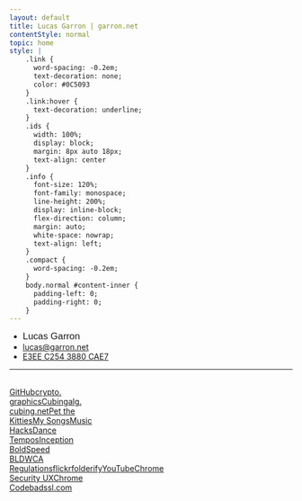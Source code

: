 ```yaml
---
layout: default
title: Lucas Garron | garron.net
contentStyle: normal
topic: home
style: |
    .link {
      word-spacing: -0.2em;
      text-decoration: none;
      color: #0C5093
    }
    .link:hover {
      text-decoration: underline;
    }
    .ids {
      width: 100%;
      display: block;
      margin: 8px auto 18px;
      text-align: center
    }
    .info {
      font-size: 120%;
      font-family: monospace;
      line-height: 200%;
      display: inline-block;
      flex-direction: column;
      margin: auto;
      white-space: nowrap;
      text-align: left;
    }
    .compact {
      word-spacing: -0.2em;
    }
    body.normal #content-inner {
      padding-left: 0;
      padding-right: 0;
    }
---
```


<div class="home">

<div class="ids">
<ul class="info fa-ul">
  <li><i class="fa fa-user fa-fw"> </i> <span style="font-size: 120%; font-family: sans-serif">Lucas Garron</span></li>
  <li><i class="fa fa-envelope fa-fw"> </i> <a href="mailto:lucas@garron.net" class="link">lucas@garron.net</a></li>
  <li><i class="fa fa-lock fa-fw"> </i> <a href="lucas/lgarron-3880CAE7.asc" class="link compact" title="lgarron's PGP key"><!--7B61 7BC1 5F73 8A2A 3D90 13B1--> E3EE C254 3880 CAE7</a></li>
</ul>
</div>

<hr><br>

<div class="links">
<a style="background-image: url(files/img/home/github.svg);" href="https://github.com/lgarron">GitHub</a><a
  style="background-image: url(files/img/home/crypto.graphics.png);" href="https://crypto.graphics/">crypto.<br>graphics</a><a
  style="background-image: url(files/img/home/cubing.png);" href="/cubing">Cubing</a><a
  style="background-image: url(files/img/home/alg.cubing.net.png);" href="https://alg.cubing.net/">alg.<br>cubing.net</a><a
  style="background-image: url(files/img/home/pet-the-kitties.jpg);" href="/app/cat">Pet the<br>Kitties</a><a
  style="background-image: url(files/img/home/music.png);" href="/music">My Songs</a><a
  style="background-image: url(files/img/home/hacks.png);" href="http://music.garron.us/hacks/">Music<br>Hacks</a><a
  style="background-image: url(files/img/home/dance-tempos.svg);" href="/dance/tempos/">Dance<br>Tempos</a><a
  style="background-image: url(files/img/home/inception-bold.png);" href="http://code.garron.us/fonts/inception/">Inception<br>Bold</a><a
  style="background-image: url(files/img/home/speed-bld.png);" href="http://cube.garron.us/BLD/speed/">Speed<br>BLD</a><a
  style="background-image: url(files/img/home/wca.png);" href="https://www.worldcubeassociation.org/regulations/">WCA<br>Regulations</a><a
  style="background-image: url(files/img/home/flickr.png);" href="https://secure.flickr.com/photos/lgarron">flickr</a><a
  style="background-image: url(files/img/home/folderify.png);" href="https://github.com/lgarron/folderify">folderify</a><a
  style="background-image: url(files/img/home/youtube.png);" href="https://www.youtube.com/user/LucasGarron">YouTube</a><a
  style="background-image: url(files/img/home/chrome.png);" href="https://www.chromium.org/Home/chromium-security/enamel">Chrome<br>Security UX</a><a
  style="background-image: url(files/img/home/chromium.svg);" href="https://codereview.chromium.org/user/lgarron">Chrome<br>Code</a><a
  style="background-image: url(files/img/home/badssl.png);" href="https://badssl.com/">badssl.com</a><!--a
  style="background-image: url(files/img/home/cube-heart.png);" href="lucas/lgarron-resume.pdf">R&eacute;sum&eacute;</a-->
</div>
<br>
</div>
